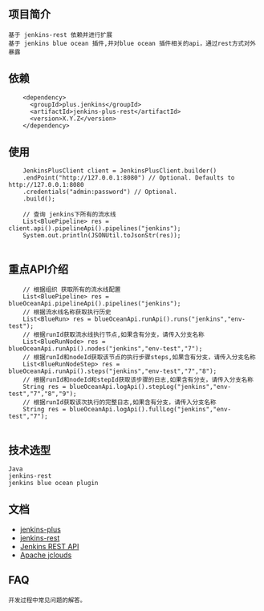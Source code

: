 ## 项目简介
    基于 jenkins-rest 依赖并进行扩展
    基于 jenkins blue ocean 插件,并对blue ocean 插件相关的api，通过rest方式对外暴露

## 依赖
```
    <dependency>
      <groupId>plus.jenkins</groupId>
      <artifactId>jenkins-plus-rest</artifactId>
      <version>X.Y.Z</version>
    </dependency>
```

## 使用
```
    JenkinsPlusClient client = JenkinsPlusClient.builder()
    .endPoint("http://127.0.0.1:8080") // Optional. Defaults to http://127.0.0.1:8080
    .credentials("admin:password") // Optional.
    .build();
    
    // 查询 jenkins下所有的流水线
    List<BluePipeline> res = client.api().pipelineApi().pipelines("jenkins");
    System.out.println(JSONUtil.toJsonStr(res));
    
```

## 重点API介绍
```
    // 根据组织 获取所有的流水线配置
    List<BluePipeline> res = blueOceanApi.pipelineApi().pipelines("jenkins");
    // 根据流水线名称获取执行历史
    List<BlueRun> res = blueOceanApi.runApi().runs("jenkins","env-test");
    // 根据runId获取流水线执行节点,如果含有分支，请传入分支名称
    List<BlueRunNode> res = blueOceanApi.runApi().nodes("jenkins","env-test","7");
    // 根据runId和nodeId获取该节点的执行步骤steps,如果含有分支，请传入分支名称
    List<BlueRunNodeStep> res = blueOceanApi.runApi().steps("jenkins","env-test","7","8");
    // 根据runId和nodeId和stepId获取该步骤的日志,如果含有分支，请传入分支名称
    String res = blueOceanApi.logApi().stepLog("jenkins","env-test","7","8","9");
    // 根据runId获取该次执行的完整日志,如果含有分支，请传入分支名称
    String res = blueOceanApi.logApi().fullLog("jenkins","env-test","7");
    
```

    
## 技术选型
    Java
    jenkins-rest
    jenkins blue ocean plugin
    
## 文档

* [jenkins-plus](https://www.jenkins.plus)
* [jenkins-rest](https://github.com/cdancy/jenkins-rest)
* [Jenkins REST API](http://wiki.jenkins-ci.org/display/JENKINS/Remote+access+API)
* [Apache jclouds](https://jclouds.apache.org/start/)

## FAQ
    开发过程中常见问题的解答。